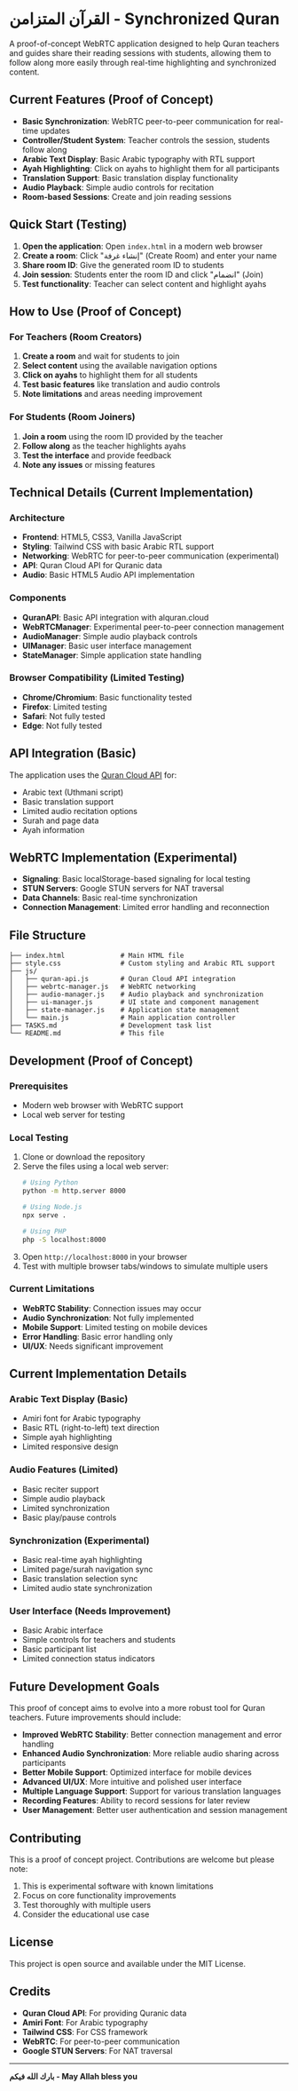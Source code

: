 # القرآن المتزامن - Synchronized Quran

A proof-of-concept WebRTC application designed to help Quran teachers and guides share their reading sessions with students, allowing them to follow along more easily through real-time highlighting and synchronized content.

## Current Features (Proof of Concept)

- **Basic Synchronization**: WebRTC peer-to-peer communication for real-time updates
- **Controller/Student System**: Teacher controls the session, students follow along
- **Arabic Text Display**: Basic Arabic typography with RTL support
- **Ayah Highlighting**: Click on ayahs to highlight them for all participants
- **Translation Support**: Basic translation display functionality
- **Audio Playback**: Simple audio controls for recitation
- **Room-based Sessions**: Create and join reading sessions

## Quick Start (Testing)

1. **Open the application**: Open `index.html` in a modern web browser
2. **Create a room**: Click "إنشاء غرفة" (Create Room) and enter your name
3. **Share room ID**: Give the generated room ID to students
4. **Join session**: Students enter the room ID and click "انضمام" (Join)
5. **Test functionality**: Teacher can select content and highlight ayahs

## How to Use (Proof of Concept)

### For Teachers (Room Creators)

1. **Create a room** and wait for students to join
2. **Select content** using the available navigation options
3. **Click on ayahs** to highlight them for all students
4. **Test basic features** like translation and audio controls
5. **Note limitations** and areas needing improvement

### For Students (Room Joiners)

1. **Join a room** using the room ID provided by the teacher
2. **Follow along** as the teacher highlights ayahs
3. **Test the interface** and provide feedback
4. **Note any issues** or missing features

## Technical Details (Current Implementation)

### Architecture

- **Frontend**: HTML5, CSS3, Vanilla JavaScript
- **Styling**: Tailwind CSS with basic Arabic RTL support
- **Networking**: WebRTC for peer-to-peer communication (experimental)
- **API**: Quran Cloud API for Quranic data
- **Audio**: Basic HTML5 Audio API implementation

### Components

- **QuranAPI**: Basic API integration with alquran.cloud
- **WebRTCManager**: Experimental peer-to-peer connection management
- **AudioManager**: Simple audio playback controls
- **UIManager**: Basic user interface management
- **StateManager**: Simple application state handling

### Browser Compatibility (Limited Testing)

- **Chrome/Chromium**: Basic functionality tested
- **Firefox**: Limited testing
- **Safari**: Not fully tested
- **Edge**: Not fully tested

## API Integration (Basic)

The application uses the [Quran Cloud API](https://alquran.cloud/api) for:

- Arabic text (Uthmani script)
- Basic translation support
- Limited audio recitation options
- Surah and page data
- Ayah information

## WebRTC Implementation (Experimental)

- **Signaling**: Basic localStorage-based signaling for local testing
- **STUN Servers**: Google STUN servers for NAT traversal
- **Data Channels**: Basic real-time synchronization
- **Connection Management**: Limited error handling and reconnection

## File Structure

```
├── index.html              # Main HTML file
├── style.css               # Custom styling and Arabic RTL support
├── js/
│   ├── quran-api.js        # Quran Cloud API integration
│   ├── webrtc-manager.js   # WebRTC networking
│   ├── audio-manager.js    # Audio playback and synchronization
│   ├── ui-manager.js       # UI state and component management
│   ├── state-manager.js    # Application state management
│   └── main.js             # Main application controller
├── TASKS.md                # Development task list
└── README.md               # This file
```

## Development (Proof of Concept)

### Prerequisites

- Modern web browser with WebRTC support
- Local web server for testing

### Local Testing

1. Clone or download the repository
2. Serve the files using a local web server:
   ```bash
   # Using Python
   python -m http.server 8000
   
   # Using Node.js
   npx serve .
   
   # Using PHP
   php -S localhost:8000
   ```
3. Open `http://localhost:8000` in your browser
4. Test with multiple browser tabs/windows to simulate multiple users

### Current Limitations

- **WebRTC Stability**: Connection issues may occur
- **Audio Synchronization**: Not fully implemented
- **Mobile Support**: Limited testing on mobile devices
- **Error Handling**: Basic error handling only
- **UI/UX**: Needs significant improvement

## Current Implementation Details

### Arabic Text Display (Basic)

- Amiri font for Arabic typography
- Basic RTL (right-to-left) text direction
- Simple ayah highlighting
- Limited responsive design

### Audio Features (Limited)

- Basic reciter support
- Simple audio playback
- Limited synchronization
- Basic play/pause controls

### Synchronization (Experimental)

- Basic real-time ayah highlighting
- Limited page/surah navigation sync
- Basic translation selection sync
- Limited audio state synchronization

### User Interface (Needs Improvement)

- Basic Arabic interface
- Simple controls for teachers and students
- Basic participant list
- Limited connection status indicators

## Future Development Goals

This proof of concept aims to evolve into a more robust tool for Quran teachers. Future improvements should include:

- **Improved WebRTC Stability**: Better connection management and error handling
- **Enhanced Audio Synchronization**: More reliable audio sharing across participants
- **Better Mobile Support**: Optimized interface for mobile devices
- **Advanced UI/UX**: More intuitive and polished user interface
- **Multiple Language Support**: Support for various translation languages
- **Recording Features**: Ability to record sessions for later review
- **User Management**: Better user authentication and session management

## Contributing

This is a proof of concept project. Contributions are welcome but please note:

1. This is experimental software with known limitations
2. Focus on core functionality improvements
3. Test thoroughly with multiple users
4. Consider the educational use case

## License

This project is open source and available under the MIT License.

## Credits

- **Quran Cloud API**: For providing Quranic data
- **Amiri Font**: For Arabic typography
- **Tailwind CSS**: For CSS framework
- **WebRTC**: For peer-to-peer communication
- **Google STUN Servers**: For NAT traversal

---

**بارك الله فيكم - May Allah bless you**
